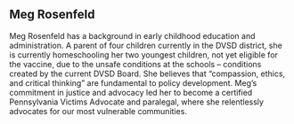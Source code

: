 ## Meg Rosenfeld 

Meg Rosenfeld has a background in early childhood education and administration. A parent of four children currently in the DVSD district, she is currently homeschooling her two youngest children, not yet eligible for the vaccine, due to the unsafe conditions at the schools – conditions created by the current DVSD Board. She believes that “compassion, ethics, and critical thinking” are fundamental to policy development. Meg’s commitment in justice and advocacy led her to become a certified Pennsylvania Victims Advocate and paralegal, where she relentlessly advocates for our most vulnerable communities.
